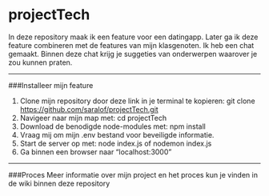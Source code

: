 # projectTech

In deze repository maak ik een feature voor een datingapp. 
Later ga ik deze feature combineren met de features van mijn klasgenoten. 
Ik heb een chat gemaakt. Binnen deze chat krijg je suggeties van onderwerpen waarover je zou kunnen praten. 

_________________________________________________________________________

###Installeer mijn feature
1.	Clone mijn repository door deze link in je terminal te kopieren:
git clone https://github.com/saralof/projectTech.git
2.	Navigeer naar mijn map met: cd projectTech
3.	Download de benodigde node-modules met: npm install
4.	Vraag mij om mijn .env bestand voor beveiligde informatie.
5.	Start de server op met: node index.js of nodemon index.js
6.	Ga binnen een browser naar “localhost:3000”
______________________________________________________________________

###Proces
Meer informatie over mijn project en het proces kun je vinden in de wiki binnen deze repository
